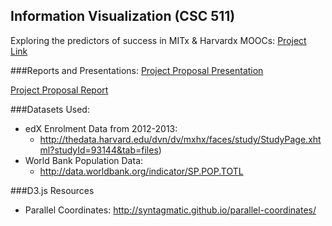 ## Information Visualization (CSC 511)
Exploring the predictors of success in MITx & Harvardx MOOCs: [Project Link](http://clebeuf.github.io/MOOCs-InfoVis/)   

###Reports and Presentations:
[Project Proposal Presentation](https://docs.google.com/presentation/d/1t6CxHb_9LPSXszPvpevPvpQYSgzg_WmRwl28jA1XsnI/edit?usp=sharing)

[Project Proposal Report](https://docs.google.com/document/d/1QbfvcqlEY1ZNWBDN7t5vvYySChNt82JZ8VLoaAt4GjA/edit#)

###Datasets Used:

* edX Enrolment Data from 2012-2013:
  * http://thedata.harvard.edu/dvn/dv/mxhx/faces/study/StudyPage.xhtml?studyId=93144&tab=files)
* World Bank Population Data:
  * http://data.worldbank.org/indicator/SP.POP.TOTL

###D3.js Resources
* Parallel Coordinates: http://syntagmatic.github.io/parallel-coordinates/
